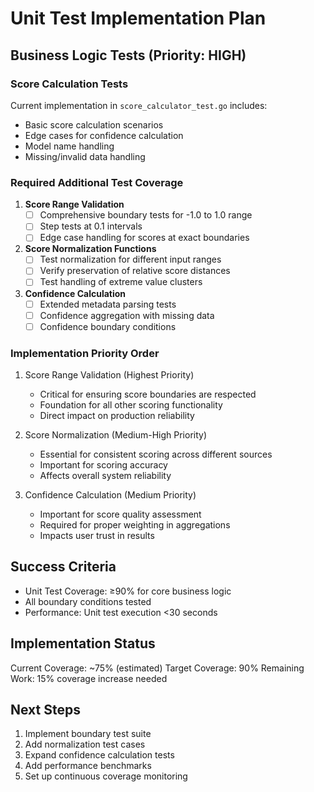 # Unit Test Implementation Plan

## Business Logic Tests (Priority: HIGH)

### Score Calculation Tests
Current implementation in `score_calculator_test.go` includes:
- Basic score calculation scenarios
- Edge cases for confidence calculation
- Model name handling
- Missing/invalid data handling

### Required Additional Test Coverage
1. **Score Range Validation**
   - [ ] Comprehensive boundary tests for -1.0 to 1.0 range
   - [ ] Step tests at 0.1 intervals
   - [ ] Edge case handling for scores at exact boundaries

2. **Score Normalization Functions**
   - [ ] Test normalization for different input ranges
   - [ ] Verify preservation of relative score distances
   - [ ] Test handling of extreme value clusters

3. **Confidence Calculation**
   - [ ] Extended metadata parsing tests
   - [ ] Confidence aggregation with missing data
   - [ ] Confidence boundary conditions

### Implementation Priority Order
1. Score Range Validation (Highest Priority)
   - Critical for ensuring score boundaries are respected
   - Foundation for all other scoring functionality
   - Direct impact on production reliability

2. Score Normalization (Medium-High Priority)
   - Essential for consistent scoring across different sources
   - Important for scoring accuracy
   - Affects overall system reliability

3. Confidence Calculation (Medium Priority)
   - Important for score quality assessment
   - Required for proper weighting in aggregations
   - Impacts user trust in results

## Success Criteria
- Unit Test Coverage: ≥90% for core business logic
- All boundary conditions tested
- Performance: Unit test execution <30 seconds

## Implementation Status
Current Coverage: ~75% (estimated)
Target Coverage: 90%
Remaining Work: 15% coverage increase needed

## Next Steps
1. Implement boundary test suite
2. Add normalization test cases
3. Expand confidence calculation tests
4. Add performance benchmarks
5. Set up continuous coverage monitoring